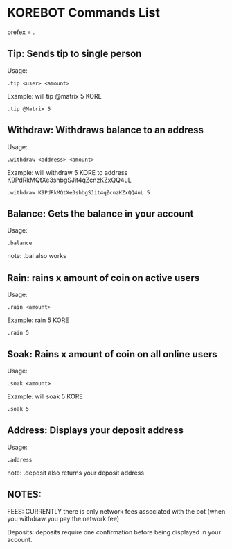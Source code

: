 # KOREBOT Commands List
prefex = .

## Tip: Sends tip to single person
Usage:
```
.tip <user> <amount>
```

Example: will tip @matrix 5 KORE
```
.tip @Matrix 5
```


## Withdraw: Withdraws balance to an address
Usage:
```
.withdraw <address> <amount>
```

Example: will withdraw 5 KORE to address K9PdRkMQtXe3shbgSJit4qZcnzKZxQQ4uL 
```
.withdraw K9PdRkMQtXe3shbgSJit4qZcnzKZxQQ4uL 5
```

## Balance: Gets the balance in your account
Usage:
```
.balance
```
note: .bal also works

## Rain: rains x amount of coin on active users
Usage:
```
.rain <amount>
```

Example: rain 5 KORE
```
.rain 5
```

## Soak: Rains x amount of coin on all online users
Usage:
```
.soak <amount>
```

Example: will soak 5 KORE
```
.soak 5
```

## Address: Displays your deposit address
Usage:
```
.address
```
note: .deposit also returns your deposit address

## NOTES:

FEES: CURRENTLY there is only network fees associated with the bot (when you withdraw you pay the network fee)

Deposits: deposits require one confirmation before being displayed in your account.
